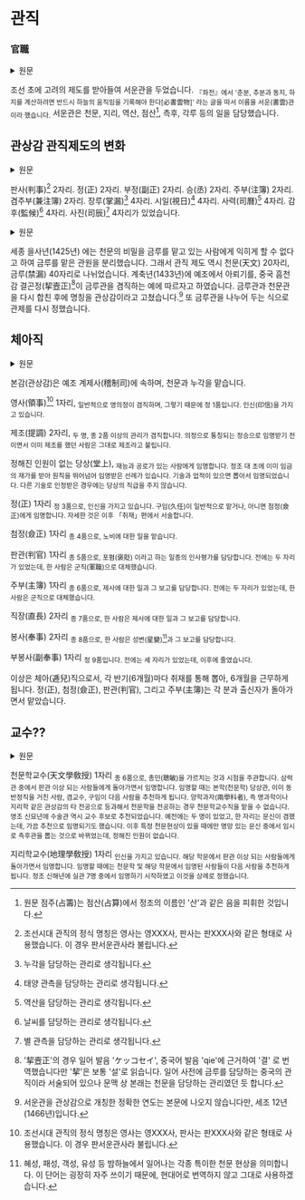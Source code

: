 
# 관직
### 官職

<details>
    <summary>원문</summary>

國初因麗制置書雲觀. <sub>『左傳』云, 分至啓閉必書雲物, 故名書雲.</sub> 掌天文地理曆數占籌測候刻漏等事.

</details>

조선 초에 고려의 제도를 받아들여 서운관을 두었습니다. <sub>『좌전』에서 '춘분, 추분과 동지, 하지를 계산하려면 반드시 하늘의 움직임을 기록해야 한다[必書雲物]' 라는 글을 따서 이름을 서운(書雲)관 이라 했습니다.</sub> 서운관은 천문, 지리, 역산, 점산[^1], 측후, 각루 등의 일을 담당했습니다.

[^1]: 원문 점주(占籌)는 점산(占算)에서 정조의 이름인 '산'과 같은 음을 피휘한 것입니다. 

## 관상감 관직제도의 변화

<details>
    <summary>원문</summary>

判事二員. 正二員. 副正二員. 丞二員. 注簿二員. 兼注簿二員. 掌漏四員. 視日四員. 司曆四員. 監候四員. 司辰四員.

</details>

판사(判事)[^2] 2자리. 정(正) 2자리. 부정(副正) 2자리. 승(丞) 2자리. 주부(注簿) 2자리.  겸주부(兼注簿) 2자리. 장루(掌漏)[^3] 4자리. 시일(視日)[^4] 4자리. 사력(司曆)[^5] 4자리. 감후(監候)[^6] 4자리. 사진(司辰)[^7] 4자리가 있었습니다.

[^2]: 조선시대 관직의 정식 명칭은 영사는 영XXX사, 판사는 판XXX사와 같은 형태로 사용했습니다. 이 경우 판서운관사라 불립니다. 
[^3]: 누각을 담당하는 관리로 생각됩니다.
[^4]: 태양 관측을 담당하는 관리로 생각됩니다.
[^5]: 역산을 담당하는 관리로 생각됩니다.
[^6]: 날씨를 담당하는 관리로 생각됩니다.
[^7]: 별 관측을 담당하는 관리로 생각됩니다.

<details>
    <summary>원문</summary>

世宗乙巳, 以天文秘密不可使禁漏之人亦竝肄習, 分置禁漏㝎額. 天文二十員. 禁漏四十員. 癸丑因禮曹奏, 依中朝欽天監挈壼正兼掌禁漏例, 復以禁漏合屬於天文, 後改爲觀象監.

</details>

세종 을사년(1425년) 에는 천문의 비밀을 금루를 맡고 있는 사람에게 익히게 할 수 없다고 하여 금루를 맡은 관원을 분리했습니다. 그래서 관직 제도 역시 천문(天文) 20자리, 금루(禁漏) 40자리로 나뉘었습니다. 계축년(1433년)에 예조에서 아뢰기를, 중국 흠천감 결곤정(挈壼正)[^8]이 금루관을 겸직하는 예에 따르자고 하였습니다. 금루관과 천문관을 다시 합친 후에 명칭을 관상감이라고 고쳤습니다.[^9] 또 금루관을 나누어 두는 식으로 관제를 다시 정했습니다.

[^8]: '挈壼正'의 경우 일어 발음 'ケッコセイ', 중국어 발음 'qie'에 근거하여 '결' 로 번역했습니다만 '挈'은 보통 '설'로 읽습니다. 일어 사전에 금루를 담당하는 중국의 관직이라 서술되어 있으나 문맥 상 본래는 천문을 담당하는 관리였던 듯 합니다.
[^9]: 서운관을 관상감으로 개칭한 정확한 연도는 본문에 나오지 않습니다만, 세조 12년(1466년)입니다.

## 체아직

<details>
    <summary>원문</summary>

本監屬於禮曹以稽制司, 掌天文漏刻也.

領事一員. <sub>領議政例兼. 有印信. </sub> 

提調一員. <sub>從二品以上兼. 議政未拜相, 前已兼提調則, 仍帶. </sub> 

堂上無㝎員. <sub>有材勞陞資者, 啓請仍仕. 正廟朝, 以初旣啓下復爲請仍事涉則. 有術業者抄啓. 他技加資不與.</sub> 

正一員. <sub>正三品. 有印信. 久任例兼, 或付僉正. 詳下「取材」篇.</sub> 

僉正一員. <sub>從四品. 掌奴婢.</sub>

判官一員. <sub>從五品. 掌褒貶. 舊有二員, 一換作軍職.</sub>

主簿一員. <sub>從六品. 掌祭享牒呈. 舊有二員, 一換作軍職.</sub>

直長二員. <sub>從七品. 一員掌祭享牒呈.</sub>

奉事二員. <sub>從八品. 一員掌星變牒呈.</sub>

副奉事一員. <sub>正九品. 舊有三員, 後減.</sub>

參奉二員. <sub>從九品. 舊有三員, 今爲二員.</sub>

以上遞兒. 兩都目取才, 六朔計仕. 正、僉正、判官、主簿差以出身者.

</details>

본감(관상감)은 예조 계제사(稽制司)에 속하며, 천문과 누각을 맡습니다. 

영사(領事)[^2] 1자리, <sub>일반적으로 영의정이 겸직하며, 그렇기 때문에 정 1품입니다. 인신(印信)을 가지고 있습니다.</sub> 

제조(提調) 2자리, <sub>두 명, 종 2품 이상의 관리가 겸직합니다. 의정으로 통칭되는 정승으로 임명받기 전이면서 이미 제조를 했던 사람은 그대로 제조라고 불립니다.</sub> 

정해진 인원이 없는 당상(堂上), <sub>재능과 공로가 있는 사람에게 임명합니다. 정조 대 초에 이미 임금의 재가를 받아 원칙을 뛰어넘어 임명받은 선례가 있습니다. 기술과 업적이 있으면 뽑아서 임명되었습니다. 다른 기술로 인정받은 경우에는 당상의 직급을 주지 않습니다.</sub> 

정(正) 1자리 <sub>정 3품으로, 인신을 가지고 있습니다. 구임(久任)이 일반적으로 맡거나, 아니면 첨정(僉正)에게 임명합니다. 자세한 것은 이후 「취재」편에서 서술합니다.</sub> 

첨정(僉正) 1자리 <sub>종 4품으로, 노비에 대한 일을 맡습니다.</sub>

판관(判官) 1자리 <sub>종 5품으로, 포폄(褒貶) 이라고 하는 일종의 인사평가를 담당합니다. 전에는 두 자리가 있었는데, 한 사람은 군직(軍職)으로 대체했습니다.</sub>

주부(主簿) 1자리 <sub>종 6품으로, 제사에 대한 일과 그 보고를 담당합니다. 전에는 두 자리가 있었는데, 한 사람은 군직으로 대체했습니다.</sub>

직장(直長) 2자리 <sub>종 7품으로, 한 사람은 제사에 대한 일과 그 보고를 담당합니다.</sub>

봉사(奉事) 2자리 <sub>종 8품으로, 한 사람은 성변(星變)[^10]과 그 보고를 담당합니다.</sub>

부봉사(副奉事) 1자리 <sub>정 9품입니다. 전에는 세 자리가 있었는데, 이후에 줄였습니다.</sub>

이상은 체아(逓兒)직으로서, 각 반기(6개월)마다 취재를 통해 뽑아, 6개월을 근무하게 됩니다. 정(正), 첨정(僉正), 판관(判官), 그리고 주부(主簿)는 각 분과 출신자가 돌아가면서 맡았습니다.

[^10]: 혜성, 패성, 객성, 유성 등 밤하늘에서 일어나는 각종 특이한 천문 현상을 의미합니다. 이 단어는 굉장히 자주 쓰이기 때문에, 현대어로 번역하지 않고 그대로 사용하겠습니다.

## 교수??

<details>
    <summary>원문</summary>

天文學敎授一員. <sub>從六品. 掌考試聰敏. 以三曆官中判官以上擇差. 若擬薦則本學堂上、曾經東班正職、兼敎授、久任會圈. 兩學科者勿許照擬. 登科放地理、命課, 而從仕天文者, 謂之兩學科. 英宗辛卯始以修術官通望. 舊有二員, 一員文臣兼, 有時自辟. 後革有星變則選擬, 文臣淸望權差測候官, 無㝎額.</sub>

地理學敎授一員. <sub>有印信. 以該學判官以上擇差. 若擬薦則天文學及該學任官會圈. 正宗辛亥以實官七員中擬差事㝎[定]爲恒規.</sub>

</details>

천문학교수(天文學敎授) 1자리 <sub>종 6품으로, 총민(聰敏)을 가르치는 것과 시험을 주관합니다. 삼력관 중에서 판관 이상 되는 사람들에게 돌아가면서 임명합니다. 임명할 때는 본학(천문학) 당상관, 이미 동반정직을 거친 사람, 겸교수, 구임이 다음 사람을 추천하게 됩니다. 양학과자(兩學科者), 즉 명과학이나 지리학 같은 관상감의 타 전공으로 등과해서 천문학을 전공하는 경우 천문학교수직을 맡을 수 없습니다. 영조 신묘년에 수술관 역시 교수 후보로 추천되었습니다. 예전에는 두 명이 있었고, 한 자리는 문신이 겸했는데, 가끔 추천으로 임명되기도 했습니다. 이후 특정 천문현상이 있을 때에만 명망 있는 문신 중에서 임시로 측후관을 뽑는 것으로 바뀌었는데, 정해진 인원이 없습니다.</sub>

지리학교수(地理學敎授) 1자리 <sub>인신을 가지고 있습니다. 해당 학문에서 판관 이상 되는 사람들에게 돌아가면서 임명합니다. 임명할 때에는 천문학 및 해당 학문에서 임명된 사람들이 다음 사람을 추천하게 됩니다. 정조 신해년에 실관 7명 중에서 임명하기 시작하였고 이것을 상례로 정했습니다.</sub>